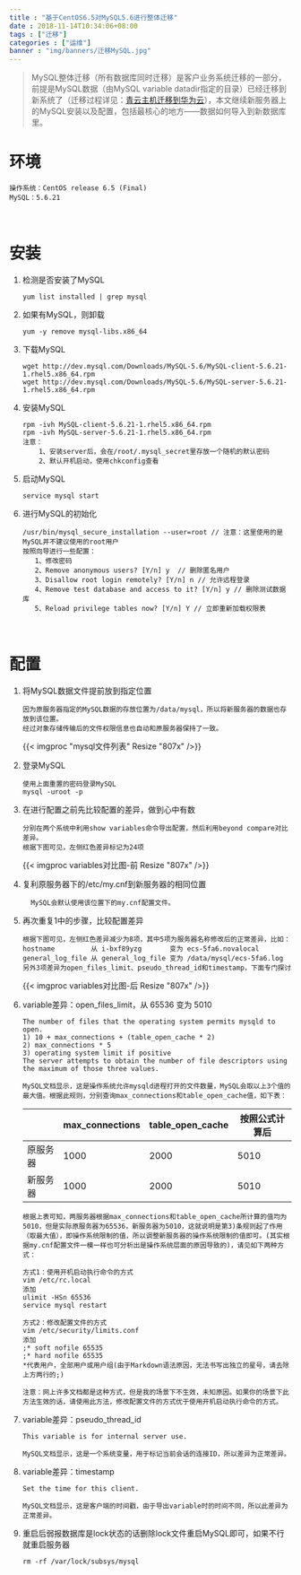 ```yaml
---
title : "基于CentOS6.5对MySQL5.6进行整体迁移"
date : 2018-11-14T10:34:06+08:00
tags : ["迁移"]
categories : ["运维"]
banner : "img/banners/迁移MySQL.jpg"
---
```


> MySQL整体迁移（所有数据库同时迁移）是客户业务系统迁移的一部分，前提是MySQL数据（由MySQL variable datadir指定的目录）已经迁移到新系统了（迁移过程详见：[青云主机迁移到华为云](/blog/2018/11/13/青云主机迁移到华为云/)），本文继续新服务器上的MySQL安装以及配置，包括最核心的地方——数据如何导入到新数据库里。

# 环境

```
操作系统：CentOS release 6.5 (Final)
MySQL：5.6.21
```

<br>

# 安装

1. 检测是否安装了MySQL

    ```
    yum list installed | grep mysql
    ```

2. 如果有MySQL，则卸载

    ```
    yum -y remove mysql-libs.x86_64
    ```

3. 下载MySQL

    ```
    wget http://dev.mysql.com/Downloads/MySQL-5.6/MySQL-client-5.6.21-1.rhel5.x86_64.rpm
    wget http://dev.mysql.com/Downloads/MySQL-5.6/MySQL-server-5.6.21-1.rhel5.x86_64.rpm
    ```

4. 安装MySQL

    ```
    rpm -ivh MySQL-client-5.6.21-1.rhel5.x86_64.rpm
    rpm -ivh MySQL-server-5.6.21-1.rhel5.x86_64.rpm
    注意：
        1、安装server后，会在/root/.mysql_secret里存放一个随机的默认密码
        2、默认开机启动，使用chkconfig查看
    ```

5. 启动MySQL

    ```
    service mysql start
    ```

6. 进行MySQL的初始化

    ```
    /usr/bin/mysql_secure_installation --user=root // 注意：这里使用的是MySQL并不建议使用的root用户
    按照向导进行一些配置：
       1、修改密码
       2、Remove anonymous users? [Y/n] y  // 删除匿名用户
       3、Disallow root login remotely? [Y/n] n // 允许远程登录
       4、Remove test database and access to it? [Y/n] y // 删除测试数据库
       5、Reload privilege tables now? [Y/n] Y // 立即重新加载权限表
    ```

    <br>

# 配置

1. 将MySQL数据文件提前放到指定位置

    ```
    因为原服务器指定的MySQL数据的存放位置为/data/mysql，所以将新服务器的数据也存放到该位置。
    经过对象存储传输后的文件权限信息也自动和原服务器保持了一致。
    ```

    {{< imgproc "mysql文件列表" Resize "807x" />}}

2. 登录MySQL

    ```
    使用上面重置的密码登录MySQL
    mysql -uroot -p
    ```

3. 在进行配置之前先比较配置的差异，做到心中有数

    ```
    分别在两个系统中利用show variables命令导出配置，然后利用beyond compare对比差异。
    根据下图可见，左侧红色差异标记为24项
    ```

    {{< imgproc variables对比图-前 Resize "807x" />}}

4. 复利原服务器下的/etc/my.cnf到新服务器的相同位置

    ```
      MySQL会默认使用该位置下的my.cnf配置文件。
    ```

5. 再次重复1中的步骤，比较配置差异

    ```
    根据下图可见，左侧红色差异减少为8项，其中5项为服务器名称修改后的正常差异，比如：
    hostname         从 i-bxf89yzg       变为 ecs-5fa6.novalocal
    general_log_file 从 general_log_file 变为 /data/mysql/ecs-5fa6.log
    另外3项差异为open_files_limit、pseudo_thread_id和timestamp，下面专门探讨
    ```

    {{< imgproc variables对比图-后 Resize "807x" />}}

6. variable差异：open_files_limit，从 65536 变为 5010

    ```
    The number of files that the operating system permits mysqld to open. 
    1) 10 + max_connections + (table_open_cache * 2)
    2) max_connections * 5
    3) operating system limit if positive
    The server attempts to obtain the number of file descriptors using the maximum of those three values.
    ```

    ```
    MySQL文档显示，这是操作系统允许mysqld进程打开的文件数量，MySQL会取以上3个值的最大值。根据此规则，分别查询max_connections和table_open_cache值，如下表：
    ```

    |          | max_connections | table_open_cache | 按照公式计算后 |
    | -------- | --------------- | ---------------- | -------------- |
    | 原服务器 | 1000            | 2000             | 5010           |
    | 新服务器 | 1000            | 2000             | 5010           |

    ```
    根据上表可知，两服务器根据max_connections和table_open_cache所计算的值均为5010，但是实际原服务器为65536，新服务器为5010，这就说明是第3)条规则起了作用（取最大值），即操作系统限制的值，所以调整新服务器的操作系统限制的值即可。(其实根据my.cnf配置文件一模一样也可分析出是操作系统层面的原因导致的)，请见如下两种方式：
    ```

    ```
    方式1：使用开机启动执行命令的方式
    vim /etc/rc.local
    添加
    ulimit -HSn 65536
    service mysql restart
    ```

    ```
    方式2：修改配置文件的方式
    vim /etc/security/limits.conf  
    添加
    ;* soft nofile 65535
    ;* hard nofile 65535
    *代表用户，全部用户或用户组(由于Markdown语法原因，无法书写出独立的星号，请去除上方两行的;)
    
    注意：网上许多文档都是这种方式，但是我的场景下不生效，未知原因。如果你的场景下此方法生效的话，请使用此方法，修改配置文件的方式优于使用开机启动执行命令的方式。
    ```

7. variable差异：pseudo_thread_id

    ```
    This variable is for internal server use.
    ```

    ```
    MySQL文档显示，这是一个系统变量，用于标记当前会话的连接ID，所以差异为正常差异。
    ```

8. variable差异：timestamp

    ```
    Set the time for this client. 
    ```

    ```
    MySQL文档显示，这是客户端的时间戳，由于导出variable时的时间不同，所以此差异为正常差异。
    ```

9. 重启后弱报数据库是lock状态的话删除lock文件重启MySQL即可，如果不行就重启服务器

    ```
    rm -rf /var/lock/subsys/mysql
    ```
